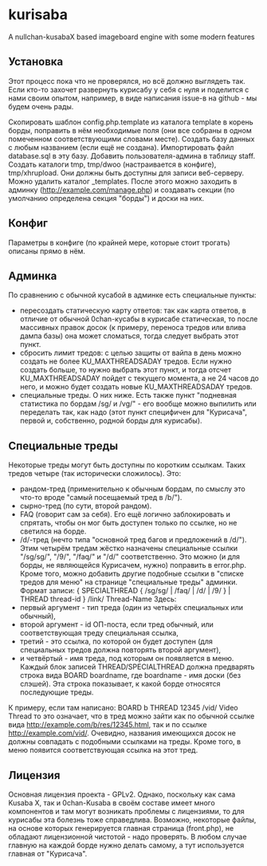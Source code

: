 # kurisaba
A nullchan-kusabaX based imageboard engine with some modern features

## Установка

Этот процесс пока что не проверялся, но всё должно выглядеть так.
Если кто-то захочет развернуть курисабу у себя с нуля и поделится с нами своим опытом, например, в виде написания issue-в на github - мы будем очень рады.

Скопировать шаблон config.php.template из каталога template в корень борды, поправить в нём необходимые поля (они все собраны в одном помеченном соответствующими словами месте).
Создать базу данных с любым названием (если ещё не создана).
Импортировать файл database.sql в эту базу.
Добавить пользователя-админа в таблицу staff.
Создать каталоги tmp, tmp/dwoo (настраивается в конфиге), tmp/xhrupload. Они должны быть доступны для записи веб-серверу. Можно удалить каталог _templates.
После этого можно заходить в админку (http://example.com/manage.php) и создавать секции (по умолчанию определена секция "борды") и доски на них.

## Конфиг

Параметры в конфиге (по крайней мере, которые стоит трогать) описаны прямо в нём.

## Админка

По сравнению с обычной кусабой в админке есть специальные пункты:
- пересоздать статическую карту ответов: так как карта ответов, в отличие от обычной 0chan-кусабы в курисабе статическая, то после массивных правок досок (к примеру, переноса тредов или влива дампа базы) она может сломаться, тогда следует выбрать этот пункт.
- сбросить лимит тредов: с целью защиты от вайпа в день можно создать не более KU_MAXTHREADSADAY тредов. Если нужно создать больше, то нужно выбрать этот пункт, и тогда отсчет KU_MAXTHREADSADAY пойдет с текущего момента, а не 24 часов до него, и можно будет создать новые KU_MAXTHREADSADAY тредов.
- специальные треды. О них ниже.
Есть также пункт "подневная статистика по бордам /sg/ и /vg/" - его вообще можно выпилить или переделать так, как надо (этот пункт специфичен для "Курисача", первой и, собственно, родной борды для курисабы).

## Специальные треды

Некоторые треды могут быть доступны по коротким ссылкам. Таких тредов четыре (так исторически сложилось). Это:
- рандом-тред (применительно к обычным бордам, по смыслу это что-то вроде "самый посещаемый тред в /b/").
- сырно-тред (по сути, второй рандом).
- FAQ (говорит сам за себя). Его ещё логично заблокировать и спрятать, чтобы он мог быть доступен только по ссылке, но не светился на борде.
- /d/-тред (нечто типа "основной тред багов и предложений в /d/").
Этим четырём тредам жёстко назначены специальные ссылки "/sg/sg/", "/9/", "/faq/" и "/d/" соответственно. Это можно (и для борды, не являющейся Курисачем, нужно) поправить в error.php.
Кроме того, можно добавить другие подобные ссылки в "списке тредов для меню" на странице "специальные треды" админки.
Формат записи:
{ SPECIALTHREAD { /sg/sg/ | /faq/ | /d/ | /9/ } | THREAD thread-id } /link/ Thread-Name
Здесь:
- первый аргумент - тип треда (один из четырёх специальных или обычный),
- второй аргумент - id ОП-поста, если тред обычный, или соответствующая треду специальная ссылка,
- третий - это ссылка, по которой он будет доступен (для специальных тредов должна повторять второй аргумент),
- и четвёртый - имя треда, под которым он появляется в меню.
Каждый блок записей THREAD/SPECIALTHREAD должна предварять строка вида BOARD boardname, где boardname - имя доски (без слэшей). Эта строка показывает, к какой борде относятся последующие треды.

К примеру, если там написано:
BOARD b
THREAD 12345 /vid/ Video Thread
то это означает, что в тред можно зайти как по обычной ссылке вида http://example.com/b/res/12345.html, так и по ссылке http://example.com/vid/.
Очевидно, названия имеющихся досок не должны совпадать с подобными ссылками на треды.
Кроме того, в меню появится соответствующая ссылка на этот тред.

## Лицензия

Основная лицензия проекта - GPLv2.
Однако, поскольку как сама Kusaba X, так и 0chan-Kusaba в своём составе имеет много компонентов и там могут возникать проблемы с лицензиями, то для курисабы эта болезнь тоже справедлива.
Возможно, некоторые файлы, на основе которых генерируется главная страница (front.php), не обладают лицензионной чистотой - надо проверять. В любом случае главную на каждой борде нужно делать самому, а тут используется главная от "Курисача".